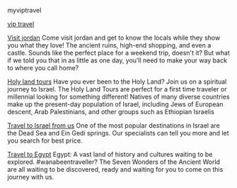 myviptravel

[vip travel](https://myviptravel.net/)


[Visit jordan](https://myviptravel.net/jordan-package/)
Come visit jordan and get to know the locals while they show you what they love! The ancient ruins, high-end shopping, and even a castle. Sounds like the perfect place for a weekend trip, doesn't it? But what if we told you that in as little as one day, you’ll need to make your way back to where you call home?

[Holy land tours](https://myviptravel.net/jordan-holy-land-package/)
Have you ever been to the Holy Land? Join us on a spiritual journey to Israel. The Holy Land Tours are perfect for a first time traveler or millennial looking for something different!
Natives of many diverse countries make up the present-day population of Israel, including Jews of European descent, Arab Palestinians, and other groups such as Ethiopian Israelis

[Travel to Israel from us](https://myviptravel.net/jordan-holy-land-package/)
One of the most popular destinations in Israel are the Dead Sea and Ein Gedi springs. Our specialists can tell you more and let you search for best price.

[Travel to Egypt](https://myviptravel.net/jordan-eygpt-tour-package/)
Egypt: A vast land of history and cultures waiting to be explored.
#wanabeentraveller? The Seven Wonders of the Ancient World are all waiting to be discovered, ready and waiting for you to come on this journey with us.
